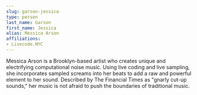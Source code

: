 ```yaml
---
slug: garson-jessica
type: person
last_name: Garson
first_name: Jessica
alias: Messica Arson
affiliations:
- Livecode.NYC
---
```


Messica Arson is a Brooklyn-based artist who creates unique and electrifying computational noise music. Using live coding and live sampling, she incorporates sampled screams into her beats to add a raw and powerful element to her sound. Described by The Financial Times as "gnarly cut-up sounds," her music is not afraid to push the boundaries of traditional music.